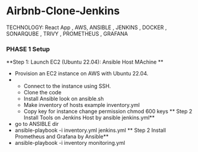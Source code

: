 # Airbnb-Clone-Jenkins
TECHNOLOGY: React App , AWS, ANSIBLE , JENKINS , DOCKER , SONARQUBE , TRIVY , PROMETHEUS , GRAFANA 


### **PHASE 1  Setup**

**Step 1: Launch EC2 (Ubuntu 22.04): Ansible Host MAchine **

-  Provision an EC2 instance on AWS with Ubuntu 22.04.
-  -  Connect to the instance using SSH.
   - Clone the code 
   -  Install Ansible  look on ansible.sh
   -  Make inventory of hosts  example inventory.yml
   -  Copy key for instance change permission chmod 600 keys
** Step 2 Install Tools on Jenkins Host by ansible jenkins.yml**
 -  go to ANSIBLE dir
 -   ansible-playbook -i inventory.yml jenkins.yml
 ** Step 2 Install Prometheus and Grafana by Ansible**
   - ansible-playbook -i inventory monitoring.yml  
